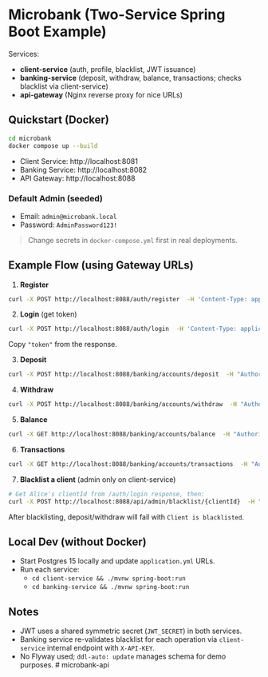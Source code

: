 # Microbank (Two-Service Spring Boot Example)

Services:
- **client-service** (auth, profile, blacklist, JWT issuance)
- **banking-service** (deposit, withdraw, balance, transactions; checks blacklist via client-service)
- **api-gateway** (Nginx reverse proxy for nice URLs)

## Quickstart (Docker)

```bash
cd microbank
docker compose up --build
```

- Client Service: http://localhost:8081
- Banking Service: http://localhost:8082
- API Gateway: http://localhost:8088

### Default Admin (seeded)
- Email: `admin@microbank.local`
- Password: `AdminPassword123!`

> Change secrets in `docker-compose.yml` first in real deployments.

## Example Flow (using Gateway URLs)

1) **Register**
```bash
curl -X POST http://localhost:8088/auth/register  -H 'Content-Type: application/json'  -d '{"email":"alice@example.com","fullName":"Alice Wonder","password":"Password123!"}'
```

2) **Login** (get token)
```bash
curl -X POST http://localhost:8088/auth/login  -H 'Content-Type: application/json'  -d '{"email":"alice@example.com","password":"Password123!"}'
```
Copy `"token"` from the response.

3) **Deposit**
```bash
curl -X POST http://localhost:8088/banking/accounts/deposit  -H "Authorization: Bearer $TOKEN"  -H 'Content-Type: application/json'  -d '{"amount": 200}'
```

4) **Withdraw**
```bash
curl -X POST http://localhost:8088/banking/accounts/withdraw  -H "Authorization: Bearer $TOKEN"  -H 'Content-Type: application/json'  -d '{"amount": 50}'
```

5) **Balance**
```bash
curl -X GET http://localhost:8088/banking/accounts/balance  -H "Authorization: Bearer $TOKEN"
```

6) **Transactions**
```bash
curl -X GET http://localhost:8088/banking/accounts/transactions  -H "Authorization: Bearer $TOKEN"
```

7) **Blacklist a client** (admin only on client-service)
```bash
# Get Alice's clientId from /auth/login response, then:
curl -X POST http://localhost:8088/api/admin/blacklist/{clientId}  -H "Authorization: Bearer $ADMIN_TOKEN"
```
After blacklisting, deposit/withdraw will fail with `Client is blacklisted`.

## Local Dev (without Docker)
- Start Postgres 15 locally and update `application.yml` URLs.
- Run each service:
  - `cd client-service && ./mvnw spring-boot:run`
  - `cd banking-service && ./mvnw spring-boot:run`

## Notes
- JWT uses a shared symmetric secret (`JWT_SECRET`) in both services.
- Banking service re-validates blacklist for each operation via `client-service` internal endpoint with `X-API-KEY`.
- No Flyway used; `ddl-auto: update` manages schema for demo purposes.
#   m i c r o b a n k - a p i 
 
 